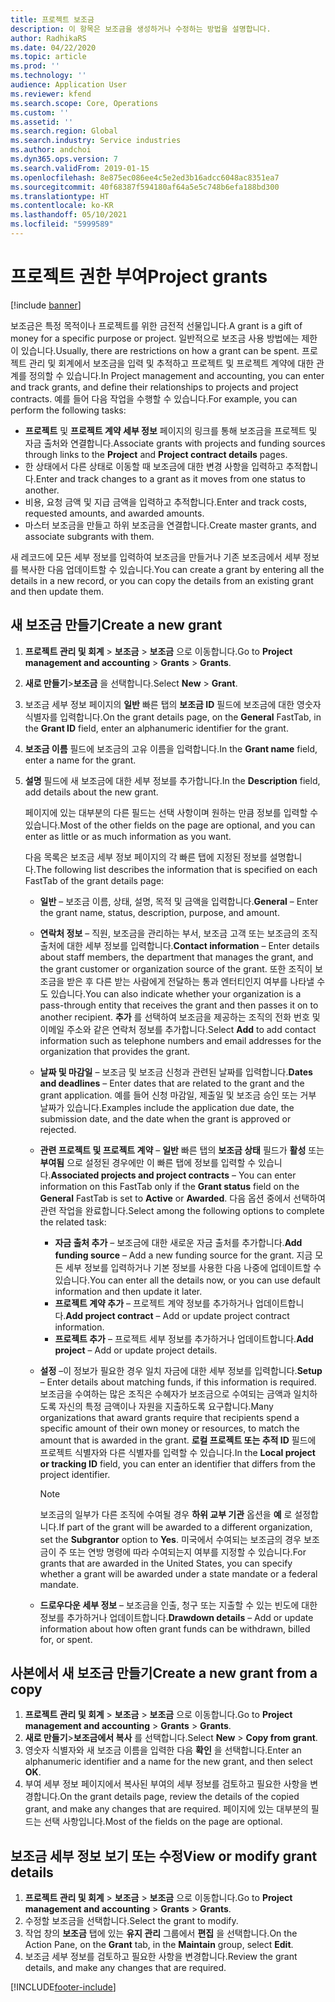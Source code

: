 ```yaml
---
title: 프로젝트 보조금
description: 이 항목은 보조금을 생성하거나 수정하는 방법을 설명합니다.
author: RadhikaRS
ms.date: 04/22/2020
ms.topic: article
ms.prod: ''
ms.technology: ''
audience: Application User
ms.reviewer: kfend
ms.search.scope: Core, Operations
ms.custom: ''
ms.assetid: ''
ms.search.region: Global
ms.search.industry: Service industries
ms.author: andchoi
ms.dyn365.ops.version: 7
ms.search.validFrom: 2019-01-15
ms.openlocfilehash: 8e875ec086ee4c5e2ed3b16adcc6048ac8351ea7
ms.sourcegitcommit: 40f68387f594180af64a5e5c748b6efa188bd300
ms.translationtype: HT
ms.contentlocale: ko-KR
ms.lasthandoff: 05/10/2021
ms.locfileid: "5999589"
---
```

# <a name="project-grants"></a><span data-ttu-id="db132-103">프로젝트 권한 부여</span><span class="sxs-lookup"><span data-stu-id="db132-103">Project grants</span></span>

[!include [banner](../includes/banner.md)]

<span data-ttu-id="db132-104">보조금은 특정 목적이나 프로젝트를 위한 금전적 선물입니다.</span><span class="sxs-lookup"><span data-stu-id="db132-104">A grant is a gift of money for a specific purpose or project.</span></span> <span data-ttu-id="db132-105">일반적으로 보조금 사용 방법에는 제한이 있습니다.</span><span class="sxs-lookup"><span data-stu-id="db132-105">Usually, there are restrictions on how a grant can be spent.</span></span> <span data-ttu-id="db132-106">프로젝트 관리 및 회계에서 보조금을 입력 및 추적하고 프로젝트 및 프로젝트 계약에 대한 관계를 정의할 수 있습니다.</span><span class="sxs-lookup"><span data-stu-id="db132-106">In Project management and accounting, you can enter and track grants, and define their relationships to projects and project contracts.</span></span> <span data-ttu-id="db132-107">예를 들어 다음 작업을 수행할 수 있습니다.</span><span class="sxs-lookup"><span data-stu-id="db132-107">For example, you can perform the following tasks:</span></span>

- <span data-ttu-id="db132-108">**프로젝트** 및 **프로젝트 계약 세부 정보** 페이지의 링크를 통해 보조금을 프로젝트 및 자금 출처와 연결합니다.</span><span class="sxs-lookup"><span data-stu-id="db132-108">Associate grants with projects and funding sources through links to the **Project** and **Project contract details** pages.</span></span>
- <span data-ttu-id="db132-109">한 상태에서 다른 상태로 이동할 때 보조금에 대한 변경 사항을 입력하고 추적합니다.</span><span class="sxs-lookup"><span data-stu-id="db132-109">Enter and track changes to a grant as it moves from one status to another.</span></span>
- <span data-ttu-id="db132-110">비용, 요청 금액 및 지급 금액을 입력하고 추적합니다.</span><span class="sxs-lookup"><span data-stu-id="db132-110">Enter and track costs, requested amounts, and awarded amounts.</span></span>
- <span data-ttu-id="db132-111">마스터 보조금을 만들고 하위 보조금을 연결합니다.</span><span class="sxs-lookup"><span data-stu-id="db132-111">Create master grants, and associate subgrants with them.</span></span>

<span data-ttu-id="db132-112">새 레코드에 모든 세부 정보를 입력하여 보조금을 만들거나 기존 보조금에서 세부 정보를 복사한 다음 업데이트할 수 있습니다.</span><span class="sxs-lookup"><span data-stu-id="db132-112">You can create a grant by entering all the details in a new record, or you can copy the details from an existing grant and then update them.</span></span>

## <a name="create-a-new-grant"></a><span data-ttu-id="db132-113">새 보조금 만들기</span><span class="sxs-lookup"><span data-stu-id="db132-113">Create a new grant</span></span>

1. <span data-ttu-id="db132-114">**프로젝트 관리 및 회계** \> **보조금** \> **보조금** 으로 이동합니다.</span><span class="sxs-lookup"><span data-stu-id="db132-114">Go to **Project management and accounting** \> **Grants** \> **Grants**.</span></span>
2. <span data-ttu-id="db132-115">**새로 만들기**\>**보조금** 을 선택합니다.</span><span class="sxs-lookup"><span data-stu-id="db132-115">Select **New** \> **Grant**.</span></span>
3. <span data-ttu-id="db132-116">보조금 세부 정보 페이지의 **일반** 빠른 탭의 **보조금 ID** 필드에 보조금에 대한 영숫자 식별자를 입력합니다.</span><span class="sxs-lookup"><span data-stu-id="db132-116">On the grant details page, on the **General** FastTab, in the **Grant ID** field, enter an alphanumeric identifier for the grant.</span></span>
4. <span data-ttu-id="db132-117">**보조금 이름** 필드에 보조금의 고유 이름을 입력합니다.</span><span class="sxs-lookup"><span data-stu-id="db132-117">In the **Grant name** field, enter a name for the grant.</span></span>
5. <span data-ttu-id="db132-118">**설명** 필드에 새 보조금에 대한 세부 정보를 추가합니다.</span><span class="sxs-lookup"><span data-stu-id="db132-118">In the **Description** field, add details about the new grant.</span></span>

    <span data-ttu-id="db132-119">페이지에 있는 대부분의 다른 필드는 선택 사항이며 원하는 만큼 정보를 입력할 수 있습니다.</span><span class="sxs-lookup"><span data-stu-id="db132-119">Most of the other fields on the page are optional, and you can enter as little or as much information as you want.</span></span>

    <span data-ttu-id="db132-120">다음 목록은 보조금 세부 정보 페이지의 각 빠른 탭에 지정된 정보를 설명합니다.</span><span class="sxs-lookup"><span data-stu-id="db132-120">The following list describes the information that is specified on each FastTab of the grant details page:</span></span>

    - <span data-ttu-id="db132-121">**일반** – 보조금 이름, 상태, 설명, 목적 및 금액을 입력합니다.</span><span class="sxs-lookup"><span data-stu-id="db132-121">**General** – Enter the grant name, status, description, purpose, and amount.</span></span>
    - <span data-ttu-id="db132-122">**연락처 정보** – 직원, 보조금을 관리하는 부서, 보조금 고객 또는 보조금의 조직 출처에 대한 세부 정보를 입력합니다.</span><span class="sxs-lookup"><span data-stu-id="db132-122">**Contact information** – Enter details about staff members, the department that manages the grant, and the grant customer or organization source of the grant.</span></span> <span data-ttu-id="db132-123">또한 조직이 보조금을 받은 후 다른 받는 사람에게 전달하는 통과 엔터티인지 여부를 나타낼 수도 있습니다.</span><span class="sxs-lookup"><span data-stu-id="db132-123">You can also indicate whether your organization is a pass-through entity that receives the grant and then passes it on to another recipient.</span></span> <span data-ttu-id="db132-124">**추가** 를 선택하여 보조금을 제공하는 조직의 전화 번호 및 이메일 주소와 같은 연락처 정보를 추가합니다.</span><span class="sxs-lookup"><span data-stu-id="db132-124">Select **Add** to add contact information such as telephone numbers and email addresses for the organization that provides the grant.</span></span>
    - <span data-ttu-id="db132-125">**날짜 및 마감일** – 보조금 및 보조금 신청과 관련된 날짜를 입력합니다.</span><span class="sxs-lookup"><span data-stu-id="db132-125">**Dates and deadlines** – Enter dates that are related to the grant and the grant application.</span></span> <span data-ttu-id="db132-126">예를 들어 신청 마감일, 제출일 및 보조금 승인 또는 거부 날짜가 있습니다.</span><span class="sxs-lookup"><span data-stu-id="db132-126">Examples include the application due date, the submission date, and the date when the grant is approved or rejected.</span></span>
    - <span data-ttu-id="db132-127">**관련 프로젝트 및 프로젝트 계약** – **일반** 빠른 탭의 **보조금 상태** 필드가 **활성** 또는 **부여됨** 으로 설정된 경우에만 이 빠른 탭에 정보를 입력할 수 있습니다.</span><span class="sxs-lookup"><span data-stu-id="db132-127">**Associated projects and project contracts** – You can enter information on this FastTab only if the **Grant status** field on the **General** FastTab is set to **Active** or **Awarded**.</span></span> <span data-ttu-id="db132-128">다음 옵션 중에서 선택하여 관련 작업을 완료합니다.</span><span class="sxs-lookup"><span data-stu-id="db132-128">Select among the following options to complete the related task:</span></span>

        - <span data-ttu-id="db132-129">**자금 출처 추가** – 보조금에 대한 새로운 자금 출처를 추가합니다.</span><span class="sxs-lookup"><span data-stu-id="db132-129">**Add funding source** – Add a new funding source for the grant.</span></span> <span data-ttu-id="db132-130">지금 모든 세부 정보를 입력하거나 기본 정보를 사용한 다음 나중에 업데이트할 수 있습니다.</span><span class="sxs-lookup"><span data-stu-id="db132-130">You can enter all the details now, or you can use default information and then update it later.</span></span>
        - <span data-ttu-id="db132-131">**프로젝트 계약 추가** – 프로젝트 계약 정보를 추가하거나 업데이트합니다.</span><span class="sxs-lookup"><span data-stu-id="db132-131">**Add project contract** – Add or update project contract information.</span></span>
        - <span data-ttu-id="db132-132">**프로젝트 추가** – 프로젝트 세부 정보를 추가하거나 업데이트합니다.</span><span class="sxs-lookup"><span data-stu-id="db132-132">**Add project** – Add or update project details.</span></span>

    - <span data-ttu-id="db132-133">**설정** –이 정보가 필요한 경우 일치 자금에 대한 세부 정보를 입력합니다.</span><span class="sxs-lookup"><span data-stu-id="db132-133">**Setup** – Enter details about matching funds, if this information is required.</span></span> <span data-ttu-id="db132-134">보조금을 수여하는 많은 조직은 수혜자가 보조금으로 수여되는 금액과 일치하도록 자신의 특정 금액이나 자원을 지출하도록 요구합니다.</span><span class="sxs-lookup"><span data-stu-id="db132-134">Many organizations that award grants require that recipients spend a specific amount of their own money or resources, to match the amount that is awarded in the grant.</span></span> <span data-ttu-id="db132-135">**로컬 프로젝트 또는 추적 ID** 필드에 프로젝트 식별자와 다른 식별자를 입력할 수 있습니다.</span><span class="sxs-lookup"><span data-stu-id="db132-135">In the **Local project or tracking ID** field, you can enter an identifier that differs from the project identifier.</span></span>

        > [!NOTE]
        > <span data-ttu-id="db132-136">보조금의 일부가 다른 조직에 수여될 경우 **하위 교부 기관** 옵션을 **예** 로 설정합니다.</span><span class="sxs-lookup"><span data-stu-id="db132-136">If part of the grant will be awarded to a different organization, set the **Subgrantor** option to **Yes**.</span></span> <span data-ttu-id="db132-137">미국에서 수여되는 보조금의 경우 보조금이 주 또는 연방 명령에 따라 수여되는지 여부를 지정할 수 있습니다.</span><span class="sxs-lookup"><span data-stu-id="db132-137">For grants that are awarded in the United States, you can specify whether a grant will be awarded under a state mandate or a federal mandate.</span></span>

    - <span data-ttu-id="db132-138">**드로우다운 세부 정보** – 보조금을 인출, 청구 또는 지출할 수 있는 빈도에 대한 정보를 추가하거나 업데이트합니다.</span><span class="sxs-lookup"><span data-stu-id="db132-138">**Drawdown details** – Add or update information about how often grant funds can be withdrawn, billed for, or spent.</span></span>

## <a name="create-a-new-grant-from-a-copy"></a><span data-ttu-id="db132-139">사본에서 새 보조금 만들기</span><span class="sxs-lookup"><span data-stu-id="db132-139">Create a new grant from a copy</span></span>

1. <span data-ttu-id="db132-140">**프로젝트 관리 및 회계** \> **보조금** \> **보조금** 으로 이동합니다.</span><span class="sxs-lookup"><span data-stu-id="db132-140">Go to **Project management and accounting** \> **Grants** \> **Grants**.</span></span>
2. <span data-ttu-id="db132-141">**새로 만들기**\>**보조금에서 복사** 를 선택합니다.</span><span class="sxs-lookup"><span data-stu-id="db132-141">Select **New** \> **Copy from grant**.</span></span>
3. <span data-ttu-id="db132-142">영숫자 식별자와 새 보조금 이름을 입력한 다음 **확인** 을 선택합니다.</span><span class="sxs-lookup"><span data-stu-id="db132-142">Enter an alphanumeric identifier and a name for the new grant, and then select **OK**.</span></span>
4. <span data-ttu-id="db132-143">부여 세부 정보 페이지에서 복사된 부여의 세부 정보를 검토하고 필요한 사항을 변경합니다.</span><span class="sxs-lookup"><span data-stu-id="db132-143">On the grant details page, review the details of the copied grant, and make any changes that are required.</span></span> <span data-ttu-id="db132-144">페이지에 있는 대부분의 필드는 선택 사항입니다.</span><span class="sxs-lookup"><span data-stu-id="db132-144">Most of the fields on the page are optional.</span></span>

## <a name="view-or-modify-grant-details"></a><span data-ttu-id="db132-145">보조금 세부 정보 보기 또는 수정</span><span class="sxs-lookup"><span data-stu-id="db132-145">View or modify grant details</span></span>

1. <span data-ttu-id="db132-146">**프로젝트 관리 및 회계** \> **보조금** \> **보조금** 으로 이동합니다.</span><span class="sxs-lookup"><span data-stu-id="db132-146">Go to **Project management and accounting** \> **Grants** \> **Grants**.</span></span>
2. <span data-ttu-id="db132-147">수정할 보조금을 선택합니다.</span><span class="sxs-lookup"><span data-stu-id="db132-147">Select the grant to modify.</span></span>
3. <span data-ttu-id="db132-148">작업 창의 **보조금** 탭에 있는 **유지 관리** 그룹에서 **편집** 을 선택합니다.</span><span class="sxs-lookup"><span data-stu-id="db132-148">On the Action Pane, on the **Grant** tab, in the **Maintain** group, select **Edit**.</span></span>
4. <span data-ttu-id="db132-149">보조금 세부 정보를 검토하고 필요한 사항을 변경합니다.</span><span class="sxs-lookup"><span data-stu-id="db132-149">Review the grant details, and make any changes that are required.</span></span>


[!INCLUDE[footer-include](../includes/footer-banner.md)]